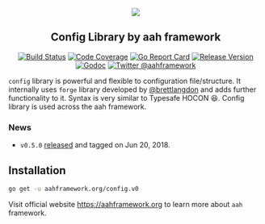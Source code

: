 <p align="center">
  <img src="https://cdn.aahframework.org/assets/img/aah-logo-64x64.png" />
  <h2 align="center">Config Library by aah framework</h2>
</p>
<p align="center">
  <p align="center"><a href="https://travis-ci.org/go-aah/config"><img src="https://travis-ci.org/go-aah/config.svg?branch=master" alt="Build Status"></a> <a href="https://codecov.io/gh/go-aah/config/branch/master"><img src="https://codecov.io/gh/go-aah/config/branch/master/graph/badge.svg" alt="Code Coverage"></a> <a href="https://goreportcard.com/report/aahframework.org/config.v0"><img src="https://goreportcard.com/badge/aahframework.org/config.v0" alt="Go Report Card"></a> <a href="https://github.com/go-aah/config/releases/latest"><img src="https://img.shields.io/badge/version-0.5.0-blue.svg" alt="Release Version"></a> <a href="https://godoc.org/aahframework.org/config.v0"><img src="https://godoc.org/aahframework.org/config.v0?status.svg" alt="Godoc"></a> <a href="https://twitter.com/aahframework"><img src="https://img.shields.io/badge/twitter-@aahframework-55acee.svg" alt="Twitter @aahframework"></a></p>
</p>

`config` library is powerful and flexible to configuration file/structure. It internally uses `forge` library developed by [@brettlangdon](htpps://github.com/brettlangdon) and adds further functionality to it. Syntax is very similar to Typesafe HOCON :satisfied:. Config library is used across the aah framework.

### News

  * `v0.5.0` [released](https://github.com/go-aah/config/releases/latest) and tagged on Jun 20, 2018.

## Installation

```bash
go get -u aahframework.org/config.v0
```

Visit official website https://aahframework.org to learn more about `aah` framework.
